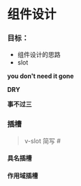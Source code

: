 # 组件设计

### 目标：

+ 组件设计的思路
+ slot



**you don't need it gone**

**DRY**

**事不过三**



### 插槽

> v-slot   简写 #
>

#### 具名插槽



#### 作用域插槽